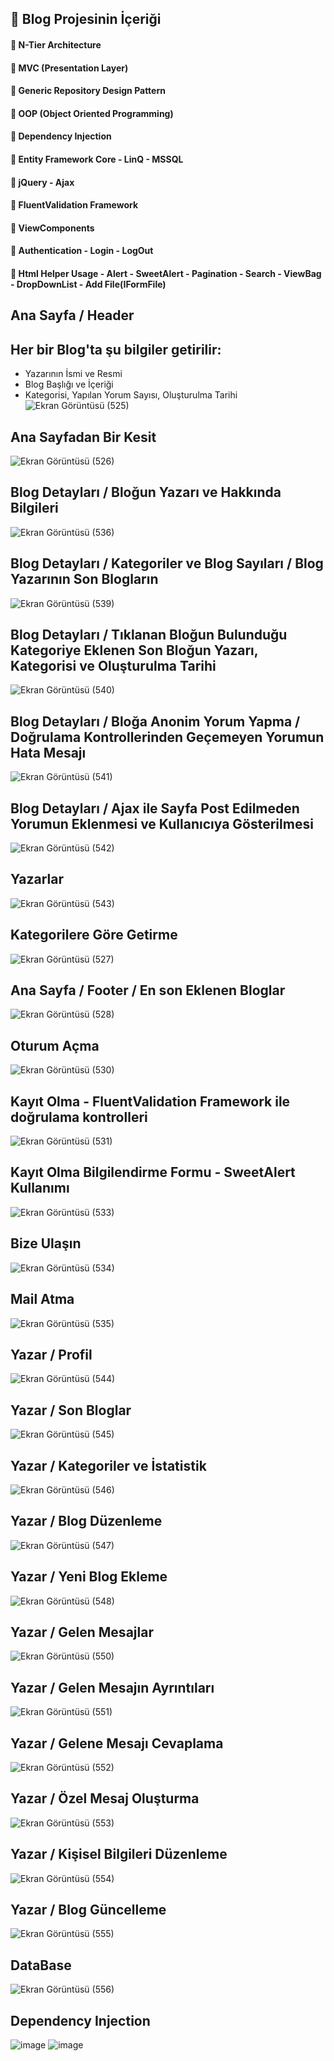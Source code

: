 ## 📌 Blog Projesinin İçeriği
#### 💎 N-Tier Architecture
#### 💎 MVC (Presentation Layer)
#### 💎 Generic Repository Design Pattern
#### 💎 OOP (Object Oriented Programming)
#### 💎 Dependency Injection 
#### 💎 Entity Framework Core - LinQ - MSSQL
#### 💎 jQuery - Ajax
#### 💎 FluentValidation Framework
#### 💎 ViewComponents
#### 💎 Authentication - Login - LogOut
#### 💎 Html Helper Usage - Alert - SweetAlert - Pagination - Search - ViewBag - DropDownList - Add File(IFormFile)
## Ana Sayfa / Header
## Her bir Blog'ta şu bilgiler getirilir: 
- Yazarının İsmi ve Resmi 
- Blog Başlığı ve İçeriği
- Kategorisi, Yapılan Yorum Sayısı, Oluşturulma Tarihi
![Ekran Görüntüsü (525)](https://github.com/user-attachments/assets/a498d983-f183-49ea-b139-58f2e92f9a3f)
## **Ana Sayfadan Bir Kesit**
![Ekran Görüntüsü (526)](https://github.com/user-attachments/assets/2bb01b5f-9b22-4dc7-abc0-757a4ddfb136)
## Blog Detayları / Bloğun Yazarı ve Hakkında Bilgileri
![Ekran Görüntüsü (536)](https://github.com/user-attachments/assets/3f3b17ab-74a6-49a4-ab32-b9ffe7c26176)
## Blog Detayları / Kategoriler ve Blog Sayıları / Blog Yazarının Son Blogların
![Ekran Görüntüsü (539)](https://github.com/user-attachments/assets/389542eb-d628-4f49-90eb-3d96b91fa914)
## Blog Detayları / Tıklanan Bloğun Bulunduğu Kategoriye Eklenen Son Bloğun Yazarı, Kategorisi ve Oluşturulma Tarihi
![Ekran Görüntüsü (540)](https://github.com/user-attachments/assets/59cabbaf-5a01-4452-a09a-d5fa13fc7514)
## Blog Detayları /  Bloğa Anonim Yorum Yapma / Doğrulama Kontrollerinden Geçemeyen Yorumun Hata Mesajı
![Ekran Görüntüsü (541)](https://github.com/user-attachments/assets/a261f2c1-d997-4fca-a5f5-15be6de49e88)
## Blog Detayları / Ajax ile Sayfa Post Edilmeden Yorumun Eklenmesi ve Kullanıcıya Gösterilmesi 
![Ekran Görüntüsü (542)](https://github.com/user-attachments/assets/7284b83d-2ea9-4199-83fa-e21ab9327f12)
## Yazarlar
![Ekran Görüntüsü (543)](https://github.com/user-attachments/assets/e52a8ac8-a1da-41c6-b157-d816ca4c8d80)
## Kategorilere Göre Getirme
![Ekran Görüntüsü (527)](https://github.com/user-attachments/assets/95ae1807-37df-46b4-ab11-62ec614cd67e)
## Ana Sayfa / Footer / En son Eklenen Bloglar
![Ekran Görüntüsü (528)](https://github.com/user-attachments/assets/ac8432fc-f02d-46b9-9b64-3805031845cf)
## Oturum Açma
![Ekran Görüntüsü (530)](https://github.com/user-attachments/assets/b33303fc-997c-4171-8f5a-9d837b314a0e)
## Kayıt Olma - FluentValidation Framework ile doğrulama kontrolleri
![Ekran Görüntüsü (531)](https://github.com/user-attachments/assets/10ce8863-9861-4cfe-a54f-0b7a9f513663)
## Kayıt Olma Bilgilendirme Formu - SweetAlert Kullanımı
![Ekran Görüntüsü (533)](https://github.com/user-attachments/assets/59564878-00b5-4ddd-bea3-31b94ff77cb3)
## Bize Ulaşın
![Ekran Görüntüsü (534)](https://github.com/user-attachments/assets/a5eaf512-d0d5-4cd5-9346-f5debdc35288)
## Mail Atma
![Ekran Görüntüsü (535)](https://github.com/user-attachments/assets/0d935d3b-459e-4499-94eb-3ad5cdc31364)
## Yazar / Profil
![Ekran Görüntüsü (544)](https://github.com/user-attachments/assets/660fe3e1-8256-4ceb-ba89-7f809fc56cfc)
## Yazar / Son Bloglar
![Ekran Görüntüsü (545)](https://github.com/user-attachments/assets/222c2358-2e6c-4e45-b420-efaac62ff4cb)
## Yazar / Kategoriler ve İstatistik
![Ekran Görüntüsü (546)](https://github.com/user-attachments/assets/60e9bef4-bb64-46d0-b2b2-2c6df5de78cb)
## Yazar / Blog Düzenleme
![Ekran Görüntüsü (547)](https://github.com/user-attachments/assets/6e978437-4210-4d99-a4a1-ac92f436053a)
## Yazar / Yeni Blog Ekleme
![Ekran Görüntüsü (548)](https://github.com/user-attachments/assets/e986f071-682d-4120-b0ef-228aee0afbb1)
## Yazar / Gelen Mesajlar
![Ekran Görüntüsü (550)](https://github.com/user-attachments/assets/0f519924-af4d-4c06-994a-90fab00ac10b)
## Yazar / Gelen Mesajın Ayrıntıları
![Ekran Görüntüsü (551)](https://github.com/user-attachments/assets/91dd0949-fbfb-460c-994c-7bd9dbcb513f)
## Yazar / Gelene Mesajı Cevaplama
![Ekran Görüntüsü (552)](https://github.com/user-attachments/assets/ba2eca88-a8a3-4a2a-a7db-f1faffa68a67)
## Yazar / Özel Mesaj Oluşturma
![Ekran Görüntüsü (553)](https://github.com/user-attachments/assets/7f7cca16-c6f3-406a-bafe-f8490ba01989)
## Yazar / Kişisel Bilgileri Düzenleme
![Ekran Görüntüsü (554)](https://github.com/user-attachments/assets/cbaa9e86-b5ec-4305-a229-fc0ec1027031)
## Yazar / Blog Güncelleme
![Ekran Görüntüsü (555)](https://github.com/user-attachments/assets/5002cae9-83f6-4fd5-a2ec-2cef8f030695)
## DataBase
![Ekran Görüntüsü (556)](https://github.com/user-attachments/assets/652ad091-627d-4c81-aa0f-9667376a1a36)
## Dependency Injection 
![image](https://github.com/user-attachments/assets/123346cf-2baa-4d99-b873-99e4da424329)
![image](https://github.com/user-attachments/assets/cb5977ec-d92b-4726-b054-a341e44f5e35)

